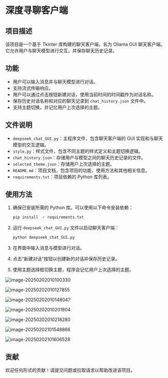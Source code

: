 # 深度寻聊客户端

## 项目描述

该项目是一个基于 Tkinter 库构建的聊天客户端，名为 Ollama GUI 聊天客户端。它允许用户与聊天模型进行交互，并保存聊天历史记录。

## 功能

- 用户可以输入消息并与聊天模型进行对话。
- 支持流式传输响应。
- 用户可以通过点击按钮新建对话，使用当前时间的时间戳作为对话名称。
- 保存历史对话名称和对应的聊天记录到 `chat_history.json` 文件中。
- 支持主题切换，并记忆用户上次选择的主题。

## 文件说明

- `deepseek_chat_GUI.py`：主程序文件，包含聊天客户端的 GUI 实现和与聊天模型的交互逻辑。
- `style.py`：样式文件，包含不同主题的样式定义和主题切换逻辑。
- `chat_history.json`：存储用户与模型之间的聊天历史记录的文件。
- `selected_theme.json`：存储用户上次选择的主题。
- `README.md`：项目文档，包含项目的功能、使用方法和其他相关信息。
- `requirements.txt`：项目依赖的 Python 库列表。

## 使用方法

1. 确保已安装所需的 Python 库。可以使用以下命令安装依赖：

    ```sh
    pip install -r requirements.txt
    ```

2. 运行 `deepseek_chat_GUI.py` 文件以启动聊天客户端：

    ```sh
    python deepseek_chat_GUI.py
    ```

3. 在界面中输入消息与模型进行对话。
4. 点击“新建对话”按钮以创建新的对话并保存历史记录。
5. 使用主题选择框切换主题，程序会记忆用户上次选择的主题。

![image-20250202010100330](https://newblogimg.oss-cn-beijing.aliyuncs.com/2024/image-20250202010100330.png)

![image-20250202010127855](https://newblogimg.oss-cn-beijing.aliyuncs.com/2024/image-20250202010127855.png)

![image-20250202010148047](https://newblogimg.oss-cn-beijing.aliyuncs.com/2024/image-20250202010148047.png)

![image-20250202010201804](https://newblogimg.oss-cn-beijing.aliyuncs.com/2024/image-20250202010201804.png)

![image-20250202010218280](https://newblogimg.oss-cn-beijing.aliyuncs.com/2024/image-20250202010218280.png)

![image-20250202101548866](https://newblogimg.oss-cn-beijing.aliyuncs.com/2024/image-20250202101548866.png)

![image-20250202101606528](https://newblogimg.oss-cn-beijing.aliyuncs.com/2024/image-20250202101606528.png)

## 贡献

欢迎任何形式的贡献！请提交问题或拉取请求以帮助改进该项目。
